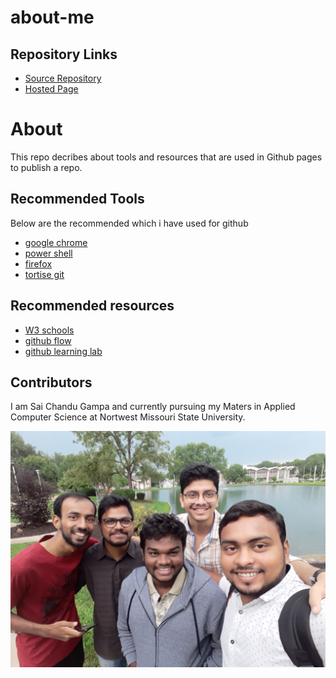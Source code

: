 # about-me
## Repository Links
- [Source Repository](https://github.com/saichandugampa/about-me/edit/master/README.md)
- [Hosted Page](https://saichandugampa.github.io/about-me/)
 
 # About
 This repo decribes about tools and resources that are used in Github pages to publish a repo.  

## Recommended Tools 
Below are the recommended which i have used for github
- [google chrome](https://www.google.com/chrome/?brand=CHBD&gclid=CjwKCAjwkqPrBRA3EiwAKdtwk_JyvZg1f_HptF1sGvv4TCJTdsgmfPXqXctjRW0by38bSopAc0zcLhoC9LYQAvD_BwE&gclsrc=aw.ds)
- [power shell](https://docs.microsoft.com/en-us/skypeforbusiness/set-up-your-computer-for-windows-powershell/download-and-install-windows-powershell-5-1)
- [firefox](https://www.mozilla.org/en-US/firefox/new/)
- [tortise git](https://tortoisegit.org/download/)

## Recommended resources
- [W3 schools](https://www.w3schools.com/)
- [github flow](https://githubflow.github.io/)
- [github learning lab](https://lab.github.com/)

## Contributors 
I am Sai Chandu Gampa and currently pursuing my Maters in Applied Computer Science at Nortwest Missouri State University.

![pic](pic.jpg)
